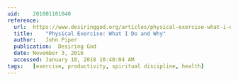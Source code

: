 ```yaml
---
uid:	201801101040
reference:
  url:	https://www.desiringgod.org/articles/physical-exercise-what-i-do-and-why-part-2
  title:	"Physical Exercise: What I Do and Why"
  author:	John Piper
  publication:	Desiring God
  date:	November 3, 2016
  accessed:	January 10, 2018 10:40:04 AM
tags:	[exercise, productivity, spiritual discipline, health]
---
```

